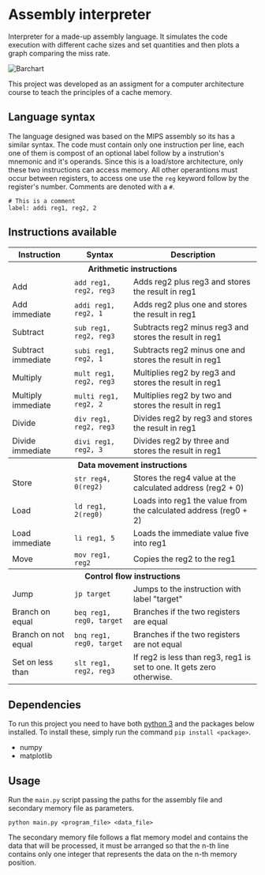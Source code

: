 # Assembly interpreter
Interpreter for a made-up assembly language. It simulates the code execution with different cache sizes and set quantities and then plots a graph comparing the miss rate.

![Barchart](https://user-images.githubusercontent.com/30675058/63219793-f3e59f80-c14f-11e9-905e-031a4a639a50.png)

This project was developed as an assigment for a computer architecture course to teach the principles of a cache memory.

## Language syntax
The language designed was based on the MIPS assembly so its has a similar syntax. The code must contain only one instruction per line, each one of them is compost of an optional label follow by a instrution's mnemonic and it's operands. Since this is a load/store architecture, only these two instructions can access memory. All other operantions must occur between registers, to access one use the `reg` keyword follow by the register's number. Comments are denoted with a `#`.

```assembly
# This is a comment
label: addi reg1, reg2, 2 
```
## Instructions available
<table>
    <tr>
        <th>Instruction</th>
        <th>Syntax</th>
        <th>Description</th>
    </tr>
    <tr>
        <th colspan="3">Arithmetic instructions</th>
      </tr>
    <tr>
       <td>Add</td>
       <td><code>add reg1, reg2, reg3</code></td>
       <td>Adds reg2 plus reg3 and stores the result in reg1</td>
    </tr>
    <tr>
       <td>Add immediate</td>
       <td><code>addi reg1, reg2, 1</code></td>
       <td>Adds reg2 plus one and stores the result in reg1</td>
    </tr>
    <tr>
       <td>Subtract</td>
       <td><code>sub reg1, reg2, reg3</code></td>
       <td>Subtracts reg2 minus reg3 and stores the result in reg1</td>
    </tr>
    <tr>
       <td>Subtract immediate</td>
       <td><code>subi reg1, reg2, 1</code></td>
       <td>Subtracts reg2 minus one and stores the result in reg1</td>
    </tr>
    <tr>
       <td>Multiply</td>
       <td><code>mult reg1, reg2, reg3</code></td>
       <td>Multiplies reg2 by reg3 and stores the result in reg1</td>
    </tr>
    <tr>
       <td>Multiply immediate</td>
       <td><code>multi reg1, reg2, 2</code></td>
       <td>Multiplies reg2 by two and stores the result in reg1</td>
    </tr>
    <tr>
       <td>Divide</td>
       <td><code>div reg1, reg2, reg3</code></td>
       <td>Divides reg2 by reg3 and stores the result in reg1</td>
    </tr>
    <tr>
       <td>Divide immediate</td>
       <td><code>divi reg1, reg2, 3</code></td>
       <td>Divides reg2 by three and stores the result in reg1</td>
    </tr>
    <tr>
        <th colspan="3">Data movement instructions</th>
    </tr>
    <tr>
       <td>Store</td>
       <td><code>str reg4, 0(reg2)</code></td>
       <td>Stores the reg4 value at the calculated address (reg2 + 0)</td>
    </tr>
    <tr>
       <td>Load</td>
       <td><code>ld reg1, 2(reg0)</code></td>
       <td>Loads into reg1 the value from the calculated address (reg0 + 2)</td>
    </tr>
    <tr>
       <td>Load immediate</td>
       <td><code>li reg1, 5</code></td>
       <td>Loads the immediate value five into reg1</td>
    </tr>
    <tr>
       <td>Move</td>
       <td><code>mov reg1, reg2</code></td>
       <td>Copies the reg2 to the reg1</td>
    </tr>
    <tr>
        <th colspan="3">Control flow instructions</th>
    </tr>
    <tr>
       <td>Jump</td>
       <td><code>jp target</code></td>
       <td>Jumps to the instruction with label "target"</td>
    </tr>
    <tr>
       <td>Branch on equal</td>
       <td><code>beq reg1, reg0, target</code></td>
       <td>Branches if the two registers are equal</td>
    </tr>
    <tr>
       <td>Branch on not equal</td>
       <td><code>bnq reg1, reg0, target</code></td>
       <td>Branches if the two registers are not equal</td>
    </tr>
    <tr>
       <td>Set on less than</td>
       <td><code>slt reg1, reg2, reg3</code></td>
       <td>If reg2 is less than reg3, reg1 is set to one. It gets zero otherwise.</td>
    </tr>
</table>

## Dependencies
To run this project you need to have both [python 3](https://www.python.org/) and the packages below installed. To install these, simply run the command `pip install <package>`.
 - numpy
 - matplotlib

## Usage
Run the `main.py` script passing the paths for the assembly file and secondary memory file as parameters.
```
python main.py <program_file> <data_file>
```
The secondary memory file follows a flat memory model and contains the data that will be processed, it must be arranged so that the n-th line contains only one integer that represents the data on the n-th memory position.